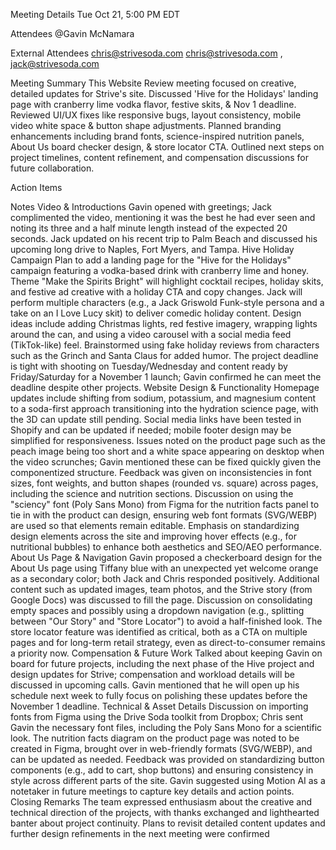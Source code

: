Meeting Details
Tue Oct 21, 5:00 PM EDT

Attendees
@Gavin McNamara 

External Attendees
chris@strivesoda.com <chris@strivesoda.com> , jack@strivesoda.com

Meeting Summary
This Website Review meeting focused on creative, detailed updates for Strive's site.
Discussed 'Hive for the Holidays' landing page with cranberry lime vodka flavor, festive skits, & Nov 1 deadline.
Reviewed UI/UX fixes like responsive bugs, layout consistency, mobile video white space & button shape adjustments.
Planned branding enhancements including brand fonts, science-inspired nutrition panels, About Us board checker design, & store locator CTA.
Outlined next steps on project timelines, content refinement, and compensation discussions for future collaboration.

Action Items

Notes
Video & Introductions
Gavin opened with greetings; Jack complimented the video, mentioning it was the best he had ever seen and noting its three and a half minute length instead of the expected 20 seconds.
Jack updated on his recent trip to Palm Beach and discussed his upcoming long drive to Naples, Fort Myers, and Tampa.
Hive Holiday Campaign
Plan to add a landing page for the "Hive for the Holidays" campaign featuring a vodka-based drink with cranberry lime and honey.
Theme "Make the Spirits Bright" will highlight cocktail recipes, holiday skits, and festive ad creative with a holiday CTA and copy changes.
Jack will perform multiple characters (e.g., a Jack Griswold Funk-style persona and a take on an I Love Lucy skit) to deliver comedic holiday content.
Design ideas include adding Christmas lights, red festive imagery, wrapping lights around the can, and using a video carousel with a social media feed (TikTok-like) feel.
Brainstormed using fake holiday reviews from characters such as the Grinch and Santa Claus for added humor.
The project deadline is tight with shooting on Tuesday/Wednesday and content ready by Friday/Saturday for a November 1 launch; Gavin confirmed he can meet the deadline despite other projects.
Website Design & Functionality
Homepage updates include shifting from sodium, potassium, and magnesium content to a soda-first approach transitioning into the hydration science page, with the 3D can update still pending.
Social media links have been tested in Shopify and can be updated if needed; mobile footer design may be simplified for responsiveness.
Issues noted on the product page such as the peach image being too short and a white space appearing on desktop when the video scrunches; Gavin mentioned these can be fixed quickly given the componentized structure.
Feedback was given on inconsistencies in font sizes, font weights, and button shapes (rounded vs. square) across pages, including the science and nutrition sections.
Discussion on using the "sciency" font (Poly Sans Mono) from Figma for the nutrition facts panel to tie in with the product can design, ensuring web font formats (SVG/WEBP) are used so that elements remain editable.
Emphasis on standardizing design elements across the site and improving hover effects (e.g., for nutritional bubbles) to enhance both aesthetics and SEO/AEO performance.
About Us Page & Navigation
Gavin proposed a checkerboard design for the About Us page using Tiffany blue with an unexpected yet welcome orange as a secondary color; both Jack and Chris responded positively.
Additional content such as updated images, team photos, and the Strive story (from Google Docs) was discussed to fill the page.
Discussion on consolidating empty spaces and possibly using a dropdown navigation (e.g., splitting between "Our Story" and "Store Locator") to avoid a half-finished look.
The store locator feature was identified as critical, both as a CTA on multiple pages and for long-term retail strategy, even as direct-to-consumer remains a priority now.
Compensation & Future Work
Talked about keeping Gavin on board for future projects, including the next phase of the Hive project and design updates for Strive; compensation and workload details will be discussed in upcoming calls.
Gavin mentioned that he will open up his schedule next week to fully focus on polishing these updates before the November 1 deadline.
Technical & Asset Details
Discussion on importing fonts from Figma using the Drive Soda toolkit from Dropbox; Chris sent Gavin the necessary font files, including the Poly Sans Mono for a scientific look.
The nutrition facts diagram on the product page was noted to be created in Figma, brought over in web-friendly formats (SVG/WEBP), and can be updated as needed.
Feedback was provided on standardizing button components (e.g., add to cart, shop buttons) and ensuring consistency in style across different parts of the site.
Gavin suggested using Motion AI as a notetaker in future meetings to capture key details and action points.
Closing Remarks
The team expressed enthusiasm about the creative and technical direction of the projects, with thanks exchanged and lighthearted banter about project continuity.
Plans to revisit detailed content updates and further design refinements in the next meeting were confirmed
